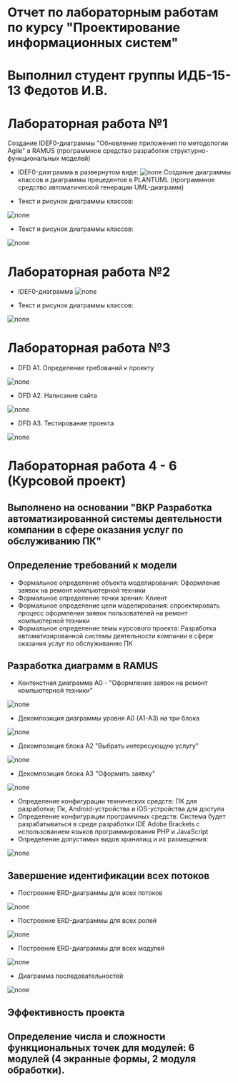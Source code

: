 # Отчет по лабораторным работам по курсу "Проектирование информационных систем"

# Выполнил   студент группы ИДБ-15-13 Федотов И.В.

# Лабораторная работа №1

Создание IDEF0-диаграммы "Обновление приложения по методологии Agile" в RAMUS (программное средство разработки структурно-функциональных моделей)

* IDEF0-диаграмма в развернутом виде:
![none](https://github.com/vanya97/IDB-15-13/blob/master/1.PNG)
Создание диаграммы классов и диаграммы прецедентов в PLANTUML (программное средство автоматической генерации UML-диаграмм)

* Текст и рисунок диаграммы классов:

![none](https://github.com/vanya97/IDB-15-13/blob/master/Диаграмма.png)

* Текст и рисунок диаграммы классов:

![none](https://github.com/vanya97/IDB-15-13/blob/master/Диаграмма%20классов.png)

# Лабораторная работа №2

* IDEF0-диаграмма 
![none](https://github.com/vanya97/IDB-15-13/blob/master/2.PNG)

* Текст и рисунок диаграммы классов:

![none](https://github.com/vanya97/IDB-15-13/blob/master/Диаграмма%20классов.png)
# Лабораторная работа №3

* DFD A1. Определение требований к проекту

![none](https://github.com/vanya97/IDB-15-13/blob/master/3.PNG)

* DFD A2. Написание сайта

![none](https://github.com/vanya97/IDB-15-13/blob/master/4.PNG)

* DFD A3. Тестирование проекта

![none](https://github.com/vanya97/IDB-15-13/blob/master/5.PNG)
# Лабораторная работа 4 - 6 (Курсовой проект)
## Выполнено на основании "ВКР Разработка автоматизированной системы деятельности компании в сфере оказания услуг по обслуживанию ПК"
## Определение требований к модели
* Формальное определение объекта моделирования: Оформление заявок на ремонт компьютерной техники
* Формальное определение точки зрения: Клиент
* Формальное определение цели моделирования: спроектировать процесс оформления заявок пользователей на ремонт компьютерной техники 
* Формальное определение темы курсового проекта: Разработка автоматизированной системы деятельности компании в сфере оказания услуг по обслуживанию ПК
## Разработка диаграмм в RAMUS
* Контекстная диаграмма А0 - "Оформление заявок на ремонт компьютерной техники"

![none](https://github.com/vanya97/IDB-15-13/blob/master/11.PNG)

* Декомпозиция диаграммы уровня А0 (А1-А3) на три блока

![none](https://github.com/vanya97/IDB-15-13/blob/master/12.PNG)

* Декомпозиция блока А2 "Выбрать интересующую услугу"

![none](https://github.com/vanya97/IDB-15-13/blob/master/13.PNG)

* Декомпозиция блока А3 "Оформить заявку"

![none](https://github.com/vanya97/IDB-15-13/blob/master/14.PNG)

* Определение конфигурации технических средств: ПК для разработки; Пк, Android-устройства и iOS-устройства для доступа
* Определение конфигурации программных средств: Система будет разрабатываться в среде разработки  IDE Adobe Brackets с использованием языков программирования PHP и JavaScript
* Определение допустимых видов хранилищ и их размещения:

![none](https://github.com/vanya97/IDB-15-13/blob/master/15.PNG)

## Завершение идентификации всех потоков

* Построение ERD-диаграммы для всех потоков

![none](https://github.com/vanya97/IDB-15-13/blob/master/str.png)

* Построение ERD-диаграммы для всех ролей

![none](https://github.com/vanya97/IDB-15-13/blob/master/roles.png)

* Построение ERD-диаграммы для всех модулей

![none](https://github.com/vanya97/IDB-15-13/blob/master/mdls.png)

* Диаграмма последовательностей

![none](https://github.com/vanya97/IDB-15-13/blob/master/Диаграмма%20последовательностей.png)

## Эффективность проекта

## Определение числа и сложности функциональных точек для модулей: 6 модулей (4 экранные формы, 2 модуля обработки).

